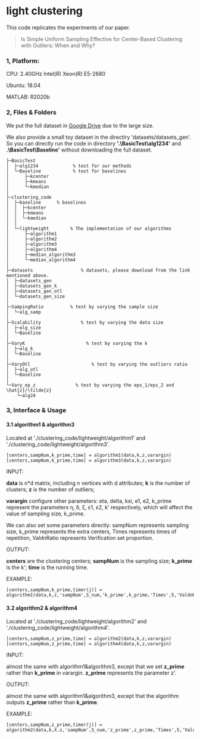 # light clustering

This code replicates the experiments of our paper. 

> Is Simple Uniform Sampling Effective for Center-Based Clustering with Outliers: When and Why?

### 1, Platform: 

CPU: 2.40GHz Intel(R) Xeon(R) E5-2680

Ubuntu: 18.04

MATLAB: R2020b

### 2, Files & Folders

We put the full dataset in [Google Drive](https://drive.google.com/drive/folders/1DT7369vc7idCEDffv1MDU3kZ5XuarUhe?usp=sharing) due to the large size. 

We also provide a small toy dataset in the directiry 'datasets/datasets_gen'. So you can directly run the code in directory **'.\BasicTest\alg1234'** and **.\BasicTest\Baseline'** without downloading the full dataset.

```
├─BasicTest								
│  ├─alg1234			 % test for our methods
│  └─Baseline			 % test for baselines
│      ├─kcenter
│      ├─kmeans
│      └─kmedian
│  
├─clustering_code
│  ├─baseline      % baselines 
│  │  ├─kcenter
│  │  ├─kmeans
│  │  └─kmedian
│  │
│  └─lightweight		% The implementation of our algorithms 
│      ├─algorithm1
│      ├─algorithm2
│      ├─algorithm3
│      ├─algorithm4
│      ├─median_algorithm3
│      └─median_algorithm4
│  
├─datasets					% datasets, please download from the link mentioned above.
│  ├─datasets_gen
│  ├─datasets_gen_k
│  ├─datasets_gen_otl
│  └─datasets_gen_size
│  
├─SampingRatio			% test by varying the sample size
│  └─alg_samp								
│  
├─Scalability				% test by varying the data size
│  ├─alg_size 							
│  └─Baseline	
│  
├─VaryK						  % test by varying the k
│  ├─alg_k
│  └─Baseline
│  
├─VaryOtl						% test by varying the outliers ratio
│  ├─alg_otl
│  └─Baseline
│  
└─Vary_ep_z				  % test by varying the eps_1/eps_2 and \hat{z}/\tilde{z}
    └─alg24
```



### 3, Interface & Usage

#### 3.1 algorithm1 & algorithm3 

Located at './clustering_code/lightweight/algorithm1' and './clustering_code/lightweight/algorithm3'. 

```
[centers,sampNum,k_prime,time] = algorithm1(data,k,z,varargin)
[centers,sampNum,k_prime,time] = algorithm3(data,k,z,varargin)
```

INPUT: 

**data** is n*d matrix, including n vertices with d attributes; **k** is the number of clusters; **z** is the number of outliers; 

**varargin** configure other parameters: eta, delta, ksi, e1, e2, k_prime represent the parameters η, δ, ξ, ε1, ε2, k' respectively, which will affect the value of sampling size, k_prime. 

We can also set some parameters directly:  sampNum represents sampling size, k_prime represents the extra centers, Times represents times of repetition, ValdnRatio represents Verification set proportion. 

OUTPUT: 

**centers** are the clustering centers; **sampNum** is the sampling size; **k_prime** is the k'; **time** is the running time. 

EXAMPLE: 

```
[centers,sampNum,k_prime,timer(j)] = algorithm1(data,k,z,'sampNum',S_num,'k_prime',k_prime,'Times',5,'ValdnRatio',0.02);
```



#### 3.2 algorithm2 & algorithm4

Located at './clustering_code/lightweight/algorithm2' and './clustering_code/lightweight/algorithm4'. 

```
[centers,sampNum,z_prime,time] = algorithm2(data,k,z,varargin)
[centers,sampNum,z_prime,time] = algorithm4(data,k,z,varargin)
```

INPUT: 

almost the same with algorithm1&algorithm3, except that we set **z_prime**  rather than **k_prime** in varargin. **z_prime**  represents the parameter z'. 

OUTPUT: 

almost the same with algorithm1&algorithm3, except that the algorithm outputs **z_prime**  rather than **k_prime**.

EXAMPLE: 

```
[centers,sampNum,z_prime,timer(j)] = algorithm2(data,k,X.z,'sampNum',S_num,'z_prime',z_prime,'Times',5,'ValdnRatio',0.2);
```
